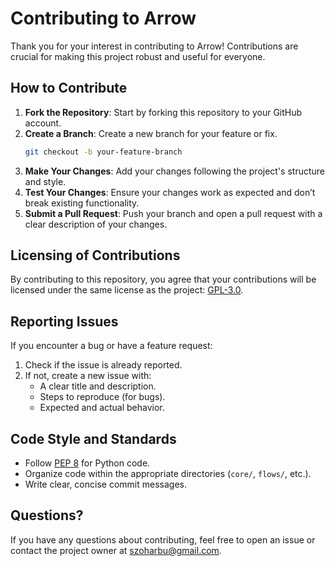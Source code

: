 # Contributing to Arrow

Thank you for your interest in contributing to Arrow! Contributions are crucial for making this project robust and useful for everyone.

## How to Contribute

1. **Fork the Repository**: Start by forking this repository to your GitHub account.
2. **Create a Branch**: Create a new branch for your feature or fix.
   ```bash
   git checkout -b your-feature-branch
3. **Make Your Changes**: Add your changes following the project's structure and style.
4. **Test Your Changes**: Ensure your changes work as expected and don’t break existing functionality.
5. **Submit a Pull Request**: Push your branch and open a pull request with a clear description of your changes.

## Licensing of Contributions

By contributing to this repository, you agree that your contributions will be licensed under the same license as the project: [GPL-3.0](./LICENSE).

## Reporting Issues

If you encounter a bug or have a feature request:
1. Check if the issue is already reported.
2. If not, create a new issue with:
   - A clear title and description.
   - Steps to reproduce (for bugs).
   - Expected and actual behavior.

## Code Style and Standards

- Follow [PEP 8](https://peps.python.org/pep-0008/) for Python code.
- Organize code within the appropriate directories (`core/`, `flows/`, etc.).
- Write clear, concise commit messages.

## Questions?

If you have any questions about contributing, feel free to open an issue or contact the project owner at szoharbu@gmail.com.
